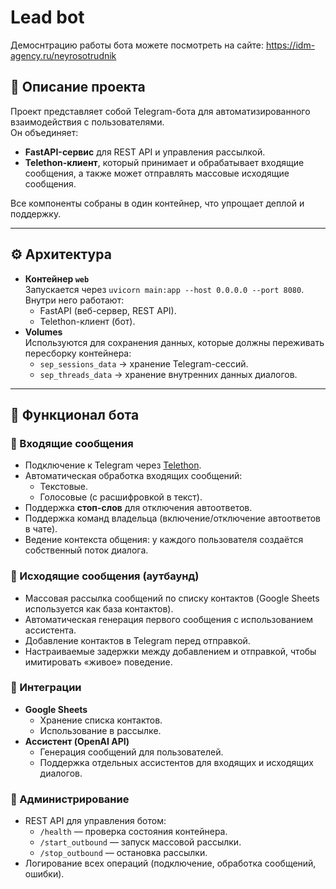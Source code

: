 # Lead bot

Демоснтрацию работы бота можете посмотреть на сайте: https://idm-agency.ru/neyrosotrudnik 

## 📌 Описание проекта
Проект представляет собой Telegram-бота для автоматизированного взаимодействия с пользователями.  
Он объединяет:
- **FastAPI-сервис** для REST API и управления рассылкой.  
- **Telethon-клиент**, который принимает и обрабатывает входящие сообщения, а также может отправлять массовые исходящие сообщения.  

Все компоненты собраны в один контейнер, что упрощает деплой и поддержку.

---

## ⚙️ Архитектура
- **Контейнер `web`**  
  Запускается через `uvicorn main:app --host 0.0.0.0 --port 8080`.  
  Внутри него работают:
  - FastAPI (веб-сервер, REST API).
  - Telethon-клиент (бот).  
- **Volumes**  
  Используются для сохранения данных, которые должны переживать пересборку контейнера:
  - `sep_sessions_data` → хранение Telegram-сессий.  
  - `sep_threads_data` → хранение внутренних данных диалогов.  

---

## 🤖 Функционал бота

### 🔹 Входящие сообщения
- Подключение к Telegram через [Telethon](https://docs.telethon.dev).  
- Автоматическая обработка входящих сообщений:
  - Текстовые.  
  - Голосовые (с расшифровкой в текст).  
- Поддержка **стоп-слов** для отключения автоответов.  
- Поддержка команд владельца (включение/отключение автоответов в чате).  
- Ведение контекста общения: у каждого пользователя создаётся собственный поток диалога.  

### 🔹 Исходящие сообщения (аутбаунд)
- Массовая рассылка сообщений по списку контактов (Google Sheets используется как база контактов).  
- Автоматическая генерация первого сообщения с использованием ассистента.  
- Добавление контактов в Telegram перед отправкой.  
- Настраиваемые задержки между добавлением и отправкой, чтобы имитировать «живое» поведение.  

### 🔹 Интеграции
- **Google Sheets**  
  - Хранение списка контактов.  
  - Использование в рассылке.  
- **Ассистент (OpenAI API)**  
  - Генерация сообщений для пользователей.  
  - Поддержка отдельных ассистентов для входящих и исходящих диалогов.  

### 🔹 Администрирование
- REST API для управления ботом:
  - `/health` — проверка состояния контейнера.  
  - `/start_outbound` — запуск массовой рассылки.  
  - `/stop_outbound` — остановка рассылки.  
- Логирование всех операций (подключение, обработка сообщений, ошибки).  
 

